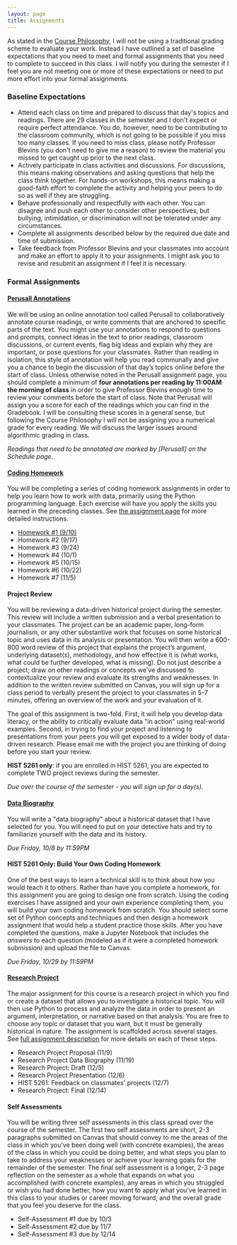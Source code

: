 ```yaml
---
layout: page
title: Assignments
---
```


As stated in the [Course Philosophy]({{site.baseurl}}/policies/#:~:text=Course,priority), I will not be using a traditional grading scheme to evaluate your work. Instead I have outlined a set of baseline expectations that you need to meet and formal assignments that you need to complete to succeed in this class. I will notify you during the semester if I feel you are not meeting one or more of these expectations or need to put more effort into your formal assignments.

### Baseline Expectations

- Attend each class on time and prepared to discuss that day's topics and readings. There are 29 classes in the semester and I don't expect or require perfect attendance. You do, however, need to be contributing to the classroom community, which is not going to be possible if you miss too many classes. If you need to miss class, please notify Professor Blevins (you don't need to give me a reason) to review the material you missed to get caught up prior to the next class. 
- Actively participate in class activities and discussions. For discussions, this means making observations and asking questions that help the class think together. For hands-on workshops, this means making a good-faith effort to complete the activity and helping your peers to do so as well if they are struggling.
- Behave professionally and respectfully with each other. You can disagree and push each other to consider other perspectives, but bullying, intimidation, or discrimination will not be tolerated under any circumstances.
- Complete all assignments described below by the required due date and time of submission. 
- Take feedback from Professor Blevins and your classmates into account and make an effort to apply it to your assignments. I might ask you to revise and resubmit an assignment if I feel it is necessary.

### Formal Assignments

#### [Perusall Annotations](https://app.perusall.com/courses/data-a-user-manual-fall-2021/)

We will be using an online annotation tool called Perusall to collaboratively annotate course readings, or write comments that are anchored to specific parts of the text. You might use your annotations to respond to questions and prompts, connect ideas in the text to prior readings, classroom discussions, or current events, flag big ideas and explain why they are important, or pose questions for your classmates. Rather than reading in isolation, this style of annotation will help you read communally and give you a chance to begin the discussion of that day’s topics online before the start of class. Unless otherwise noted in the Perusall assignment page, you should complete a minimum of **four annotations per reading by 11:00AM the morning of class** in order to give Professor Blevins enough time to review your comments before the start of class. Note that Perusall will assign you a score for each of the readings which you can find in the Gradebook. I will be consulting these scores in a general sense, but following the Course Philosophy I will not be assigning you a numerical grade for every reading. We will discuss the larger issues around algorithmic grading in class.

*Readings that need to be annotated are marked by [Perusall] on the Schedule page.*

#### [Coding Homework]({{site.baseurl}}/assignments/coding-homework)

You will be completing a series of coding homework assignments in order to help you learn how to work with data, primarily using the Python programming language. Each exercise will have you apply the skills you learned in the preceding classes. See [the assignment page]({{site.baseurl}}/assignments/coding-homework) for more detailed instructions.

- [Homework #1 (9/10)]({{site.baseurl}}/homework/hw-01.ipynb)
- Homework #2 (9/17)
- Homework #3 (9/24)
- Homework #4 (10/1)
- Homework #5 (10/15)
- Homework #6 (10/22)
- Homework #7 (11/5)

#### Project Review
You will be reviewing a data-driven historical project during the semester. This review will include a written submission and a verbal presentation to your classmates. The project can be an academic paper, long-form journalism, or any other substantive work that focuses on some historical topic and uses data in its analysis or presentation. You will then write a 600-800 word review of this project that explains the project’s argument, underlying dataset(s), methodology, and how effective it is (what works, what could be further developed, what is missing). Do not just describe a project; draw on other readings or concepts we've discussed to contextualize your review and evaluate its strengths and weaknesses. In addition to the written review submitted on Canvas, you will sign up for a class period to verbally present the project to your classmates in 5-7 minutes, offering an overview of the work and your evaluation of it. 

The goal of this assignment is two-fold. First, it will help you develop data literacy, or the ability to critically evaluate data "in action" using real-world examples. Second, in trying to find your project and listening to presentations from your peers you will get exposed to a wider body of data-driven research. Please email me with the project you are thinking of doing before you start your review. 

**HIST 5261 only**: if you are enrolled in HIST 5261, you are expected to complete TWO project reviews during the semester.

*Due over the course of the semester - you will sign up for a day(s).*

#### [Data Biography]({{site.baseurl}}/assignments/data-biography)
You will write a "data biography" about a historical dataset that I have selected for you. You will need to put on your detective hats and try to familiarize yourself with the data and its history.

*Due Friday, 10/8 by 11:59PM*

#### HIST 5261 Only: Build Your Own Coding Homework
One of the best ways to learn a technical skill is to think about how you would teach it to others. Rather than have you complete a homework, for this assignment you are going to design one from scratch. Using the coding exercises I have assigned and your own experience completing them, you will build your own coding homework from scratch. You should select some set of Python concepts and techniques and then design a homework assignment that would help a student practice those skills. After you have completed the questions, make a Jupyter Notebook that includes the *answers* to each question (modeled as if it were a completed homework submission) and upload the file to Canvas. 

*Due Friday, 10/29 by 11:59PM*

#### [Research Project]({{site.baseurl}}/assignments/research-project)
The major assignment for this course is a research project in which you find or create a dataset that allows you to investigate a historical topic. You will then use Python to process and analyze the data in order to present an argument, interpretation, or narrative based on that analysis. You are free to choose any topic or dataset that you want, but it must be generally historical in nature. The assignment is scaffolded across several stages. See [full assignment description]({{site.baseurl}}/assignments/research-project) for more details on each of these steps.

- Research Project Proposal (11/9)
- Research Project Data Biography (11/19)
- Research Project: Draft (12/5)
- Research Project Presentation (12/6)
- HIST 5261: Feedback on classmates' projects (12/7)
- Research Project: Final (12/14)

#### Self Assessments

You will be writing three self assessments in this class spread over the course of the semester. The first two self assessments are short, 2-3 paragraphs submitted on Canvas that should convey to me the areas of the class in which you've been doing well (with concrete examples), the areas of the class in which you could be doing better, and what steps you plan to take to address your weaknesses or achieve your learning goals for the remainder of the semester. The final self assessment is a longer, 2-3 page reflection on the semester as a whole that expands on what you accomplished (with concrete examples), any areas in which you struggled or wish you had done better, how you want to apply what you've learned in this class to your studies or career moving forward, and the overall grade that you feel you deserve for the class. 

- Self-Assessment #1 due by 10/3
- Self-Assessment #2 due by 11/7
- Self-Assessment #3 due by 12/14
